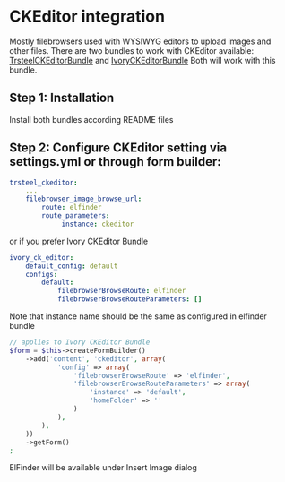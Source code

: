 # CKEditor integration

Mostly filebrowsers used with WYSIWYG editors to upload images and other files. There are two bundles to work with CKEditor
available: [TrsteelCKEditorBundle](https://github.com/trsteel88/TrsteelCkeditorBundle) and [IvoryCKEditorBundle](https://github.com/egeloen/IvoryCKEditorBundle)
Both will work with this bundle.

## Step 1: Installation

Install both bundles according README files

## Step 2: Configure CKEditor setting via settings.yml or through form builder:

```yaml
trsteel_ckeditor:
    ...
    filebrowser_image_browse_url:
        route: elfinder
        route_parameters:
             instance: ckeditor
```

or if you prefer Ivory CKEditor Bundle

```yaml
ivory_ck_editor:
    default_config: default
    configs:
        default:
            filebrowserBrowseRoute: elfinder
            filebrowserBrowseRouteParameters: []
```

Note that instance name should be the same as configured in elfinder bundle

```php
// applies to Ivory CKEditor Bundle
$form = $this->createFormBuilder()
    ->add('content', 'ckeditor', array(
            'config' => array(
                'filebrowserBrowseRoute' => 'elfinder',
                'filebrowserBrowseRouteParameters' => array(
                    'instance' => 'default',
                    'homeFolder' => ''
                )
            ),
        ),
    ))
    ->getForm()
;
```

ElFinder will be available under Insert Image dialog
